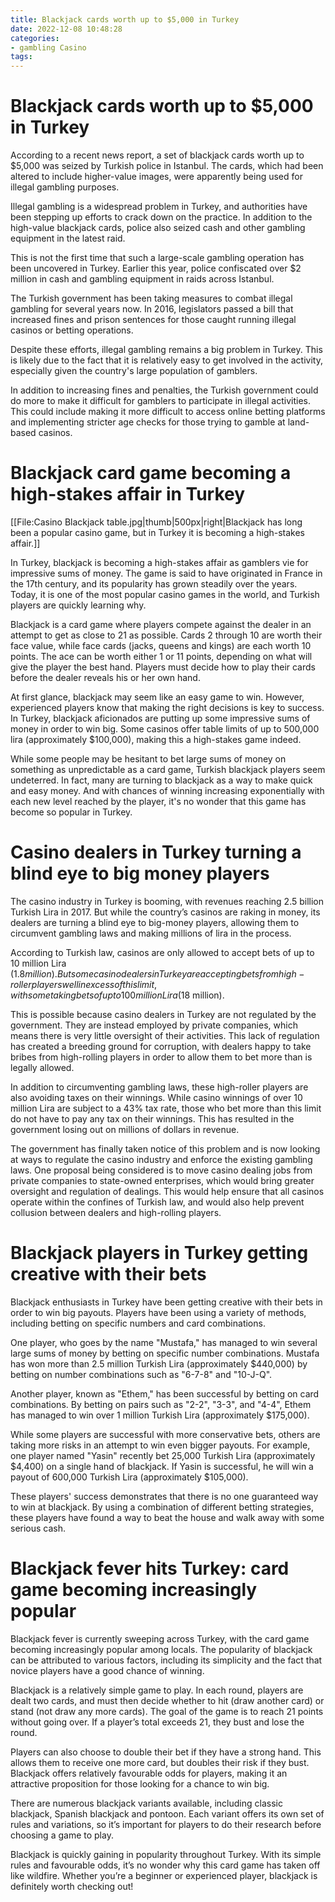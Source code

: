 ```yaml
---
title: Blackjack cards worth up to $5,000 in Turkey
date: 2022-12-08 10:48:28
categories:
- gambling Casino
tags:
---
```



# Blackjack cards worth up to $5,000 in Turkey

According to a recent news report, a set of blackjack cards worth up to $5,000 was seized by Turkish police in Istanbul. The cards, which had been altered to include higher-value images, were apparently being used for illegal gambling purposes.

Illegal gambling is a widespread problem in Turkey, and authorities have been stepping up efforts to crack down on the practice. In addition to the high-value blackjack cards, police also seized cash and other gambling equipment in the latest raid.

This is not the first time that such a large-scale gambling operation has been uncovered in Turkey. Earlier this year, police confiscated over $2 million in cash and gambling equipment in raids across Istanbul.

The Turkish government has been taking measures to combat illegal gambling for several years now. In 2016, legislators passed a bill that increased fines and prison sentences for those caught running illegal casinos or betting operations.

Despite these efforts, illegal gambling remains a big problem in Turkey. This is likely due to the fact that it is relatively easy to get involved in the activity, especially given the country's large population of gamblers.

In addition to increasing fines and penalties, the Turkish government could do more to make it difficult for gamblers to participate in illegal activities. This could include making it more difficult to access online betting platforms and implementing stricter age checks for those trying to gamble at land-based casinos.

# Blackjack card game becoming a high-stakes affair in Turkey

[[File:Casino Blackjack table.jpg|thumb|500px|right|Blackjack has long been a popular casino game, but in Turkey it is becoming a high-stakes affair.]]

In Turkey, blackjack is becoming a high-stakes affair as gamblers vie for impressive sums of money. The game is said to have originated in France in the 17th century, and its popularity has grown steadily over the years. Today, it is one of the most popular casino games in the world, and Turkish players are quickly learning why.

Blackjack is a card game where players compete against the dealer in an attempt to get as close to 21 as possible. Cards 2 through 10 are worth their face value, while face cards (jacks, queens and kings) are each worth 10 points. The ace can be worth either 1 or 11 points, depending on what will give the player the best hand. Players must decide how to play their cards before the dealer reveals his or her own hand.

At first glance, blackjack may seem like an easy game to win. However, experienced players know that making the right decisions is key to success. In Turkey, blackjack aficionados are putting up some impressive sums of money in order to win big. Some casinos offer table limits of up to 500,000 lira (approximately $100,000), making this a high-stakes game indeed.

While some people may be hesitant to bet large sums of money on something as unpredictable as a card game, Turkish blackjack players seem undeterred. In fact, many are turning to blackjack as a way to make quick and easy money. And with chances of winning increasing exponentially with each new level reached by the player, it's no wonder that this game has become so popular in Turkey.

# Casino dealers in Turkey turning a blind eye to big money players

The casino industry in Turkey is booming, with revenues reaching 2.5 billion Turkish Lira in 2017. But while the country’s casinos are raking in money, its dealers are turning a blind eye to big-money players, allowing them to circumvent gambling laws and making millions of lira in the process.

According to Turkish law, casinos are only allowed to accept bets of up to 10 million Lira ($1.8 million). But some casino dealers in Turkey are accepting bets from high-roller players well in excess of this limit, with some taking bets of up to 100 million Lira ($18 million).

This is possible because casino dealers in Turkey are not regulated by the government. They are instead employed by private companies, which means there is very little oversight of their activities. This lack of regulation has created a breeding ground for corruption, with dealers happy to take bribes from high-rolling players in order to allow them to bet more than is legally allowed.

In addition to circumventing gambling laws, these high-roller players are also avoiding taxes on their winnings. While casino winnings of over 10 million Lira are subject to a 43% tax rate, those who bet more than this limit do not have to pay any tax on their winnings. This has resulted in the government losing out on millions of dollars in revenue.

The government has finally taken notice of this problem and is now looking at ways to regulate the casino industry and enforce the existing gambling laws. One proposal being considered is to move casino dealing jobs from private companies to state-owned enterprises, which would bring greater oversight and regulation of dealings. This would help ensure that all casinos operate within the confines of Turkish law, and would also help prevent collusion between dealers and high-rolling players.

# Blackjack players in Turkey getting creative with their bets

Blackjack enthusiasts in Turkey have been getting creative with their bets in order to win big payouts. Players have been using a variety of methods, including betting on specific numbers and card combinations.

One player, who goes by the name "Mustafa," has managed to win several large sums of money by betting on specific number combinations. Mustafa has won more than 2.5 million Turkish Lira (approximately $440,000) by betting on number combinations such as "6-7-8" and "10-J-Q".

Another player, known as "Ethem," has been successful by betting on card combinations. By betting on pairs such as "2-2", "3-3", and "4-4", Ethem has managed to win over 1 million Turkish Lira (approximately $175,000).

While some players are successful with more conservative bets, others are taking more risks in an attempt to win even bigger payouts. For example, one player named "Yasin" recently bet 25,000 Turkish Lira (approximately $4,400) on a single hand of blackjack. If Yasin is successful, he will win a payout of 600,000 Turkish Lira (approximately $105,000).

These players' success demonstrates that there is no one guaranteed way to win at blackjack. By using a combination of different betting strategies, these players have found a way to beat the house and walk away with some serious cash.

# Blackjack fever hits Turkey: card game becoming increasingly popular

Blackjack fever is currently sweeping across Turkey, with the card game becoming increasingly popular among locals. The popularity of blackjack can be attributed to various factors, including its simplicity and the fact that novice players have a good chance of winning.

Blackjack is a relatively simple game to play. In each round, players are dealt two cards, and must then decide whether to hit (draw another card) or stand (not draw any more cards). The goal of the game is to reach 21 points without going over. If a player’s total exceeds 21, they bust and lose the round.

Players can also choose to double their bet if they have a strong hand. This allows them to receive one more card, but doubles their risk if they bust. Blackjack offers relatively favourable odds for players, making it an attractive proposition for those looking for a chance to win big.

There are numerous blackjack variants available, including classic blackjack, Spanish blackjack and pontoon. Each variant offers its own set of rules and variations, so it’s important for players to do their research before choosing a game to play.

Blackjack is quickly gaining in popularity throughout Turkey. With its simple rules and favourable odds, it’s no wonder why this card game has taken off like wildfire. Whether you’re a beginner or experienced player, blackjack is definitely worth checking out!